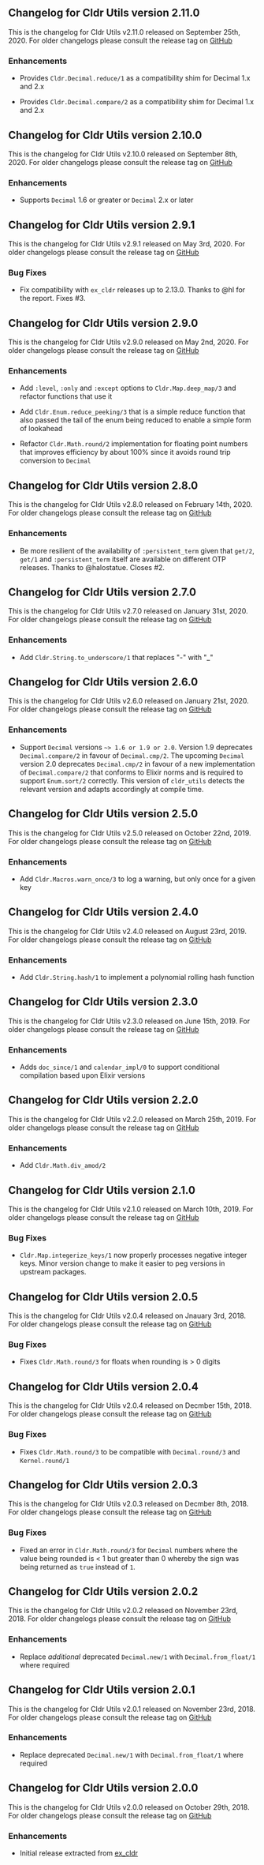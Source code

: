 ## Changelog for Cldr Utils version 2.11.0

This is the changelog for Cldr Utils v2.11.0 released on September 25th, 2020.  For older changelogs please consult the release tag on [GitHub](https://github.com/elixir-cldr/cldr_utils/tags)

### Enhancements

* Provides `Cldr.Decimal.reduce/1` as a compatibility shim for Decimal 1.x and 2.x

* Provides `Cldr.Decimal.compare/2` as a compatibility shim for Decimal 1.x and 2.x

## Changelog for Cldr Utils version 2.10.0

This is the changelog for Cldr Utils v2.10.0 released on September 8th, 2020.  For older changelogs please consult the release tag on [GitHub](https://github.com/elixir-cldr/cldr_utils/tags)

### Enhancements

* Supports `Decimal` 1.6 or greater or `Decimal` 2.x or later

## Changelog for Cldr Utils version 2.9.1

This is the changelog for Cldr Utils v2.9.1 released on May 3rd, 2020.  For older changelogs please consult the release tag on [GitHub](https://github.com/elixir-cldr/cldr_utils/tags)

### Bug Fixes

* Fix compatibility with `ex_cldr` releases up to 2.13.0.  Thanks to @hl for the report. Fixes #3.

## Changelog for Cldr Utils version 2.9.0

This is the changelog for Cldr Utils v2.9.0 released on May 2nd, 2020.  For older changelogs please consult the release tag on [GitHub](https://github.com/elixir-cldr/cldr_utils/tags)

### Enhancements

* Add `:level`, `:only` and `:except` options to `Cldr.Map.deep_map/3` and refactor functions that use it

* Add `Cldr.Enum.reduce_peeking/3` that is a simple reduce function that also passed the tail of the enum being reduced to enable a simple form of lookahead

* Refactor `Cldr.Math.round/2` implementation for floating point numbers that improves efficiency by about 100% since it avoids round trip conversion to `Decimal`

## Changelog for Cldr Utils version 2.8.0

This is the changelog for Cldr Utils v2.8.0 released on February 14th, 2020.  For older changelogs please consult the release tag on [GitHub](https://github.com/elixir-cldr/cldr_utils/tags)

### Enhancements

* Be more resilient of the availability of `:persistent_term` given that `get/2`, `get/1` and `:persistent_term` itself are available on different OTP releases. Thanks to @halostatue. Closes #2.

## Changelog for Cldr Utils version 2.7.0

This is the changelog for Cldr Utils v2.7.0 released on January 31st, 2020.  For older changelogs please consult the release tag on [GitHub](https://github.com/elixir-cldr/cldr_utils/tags)

### Enhancements

* Add `Cldr.String.to_underscore/1` that replaces "-" with "_"

## Changelog for Cldr Utils version 2.6.0

This is the changelog for Cldr Utils v2.6.0 released on January 21st, 2020.  For older changelogs please consult the release tag on [GitHub](https://github.com/elixir-cldr/cldr_utils/tags)

### Enhancements

* Support `Decimal` versions `~> 1.6 or 1.9 or 2.0`.  Version 1.9 deprecates `Decimal.compare/2` in favour of `Decimal.cmp/2`. The upcoming `Decimal` version 2.0 deprecates `Decimal.cmp/2` in favour of a new implementation of `Decimal.compare/2` that conforms to Elixir norms and is required to support `Enum.sort/2` correctly.  This version of `cldr_utils` detects the relevant version and adapts accordingly at compile time.

## Changelog for Cldr Utils version 2.5.0

This is the changelog for Cldr Utils v2.5.0 released on October 22nd, 2019.  For older changelogs please consult the release tag on [GitHub](https://github.com/elixir-cldr/cldr_utils/tags)

### Enhancements

* Add `Cldr.Macros.warn_once/3` to log a warning, but only once for a given key

## Changelog for Cldr Utils version 2.4.0

This is the changelog for Cldr Utils v2.4.0 released on August 23rd, 2019.  For older changelogs please consult the release tag on [GitHub](https://github.com/elixir-cldr/cldr_utils/tags)

### Enhancements

* Add `Cldr.String.hash/1` to implement a polynomial rolling hash function

## Changelog for Cldr Utils version 2.3.0

This is the changelog for Cldr Utils v2.3.0 released on June 15th, 2019.  For older changelogs please consult the release tag on [GitHub](https://github.com/elixir-cldr/cldr_utils/tags)

### Enhancements

* Adds `doc_since/1` and `calendar_impl/0` to support conditional compilation based upon Elixir versions

## Changelog for Cldr Utils version 2.2.0

This is the changelog for Cldr Utils v2.2.0 released on March 25th, 2019.  For older changelogs please consult the release tag on [GitHub](https://github.com/elixir-cldr/cldr_utils/tags)

### Enhancements

* Add `Cldr.Math.div_amod/2`

## Changelog for Cldr Utils version 2.1.0

This is the changelog for Cldr Utils v2.1.0 released on March 10th, 2019.  For older changelogs please consult the release tag on [GitHub](https://github.com/elixir-cldr/cldr_utils/tags)

### Bug Fixes

* `Cldr.Map.integerize_keys/1` now properly processes negative integer keys. Minor version change to make it easier to peg versions in upstream packages.

## Changelog for Cldr Utils version 2.0.5

This is the changelog for Cldr Utils v2.0.4 released on Jnauary 3rd, 2018.  For older changelogs please consult the release tag on [GitHub](https://github.com/elixir-cldr/cldr_utils/tags)

### Bug Fixes

* Fixes `Cldr.Math.round/3` for floats when rounding is > 0 digits

## Changelog for Cldr Utils version 2.0.4

This is the changelog for Cldr Utils v2.0.4 released on Decmber 15th, 2018.  For older changelogs please consult the release tag on [GitHub](https://github.com/elixir-cldr/cldr_utils/tags)

### Bug Fixes

* Fixes `Cldr.Math.round/3` to be compatible with `Decimal.round/3` and `Kernel.round/1`

## Changelog for Cldr Utils version 2.0.3

This is the changelog for Cldr Utils v2.0.3 released on Decmber 8th, 2018.  For older changelogs please consult the release tag on [GitHub](https://github.com/elixir-cldr/cldr_utils/tags)

### Bug Fixes

* Fixed an error in `Cldr.Math.round/3` for `Decimal` numbers where the value being rounded is < 1 but greater than 0 whereby the sign was being returned as `true` instead of `1`.

## Changelog for Cldr Utils version 2.0.2

This is the changelog for Cldr Utils v2.0.2 released on November 23rd, 2018.  For older changelogs please consult the release tag on [GitHub](https://github.com/elixir-cldr/cldr_utils/tags)

### Enhancements

* Replace *additional* deprecated `Decimal.new/1` with `Decimal.from_float/1` where required

## Changelog for Cldr Utils version 2.0.1

This is the changelog for Cldr Utils v2.0.1 released on November 23rd, 2018.  For older changelogs please consult the release tag on [GitHub](https://github.com/elixir-cldr/cldr_utils/tags)

### Enhancements

* Replace deprecated `Decimal.new/1` with `Decimal.from_float/1` where required

## Changelog for Cldr Utils version 2.0.0

This is the changelog for Cldr Utils v2.0.0 released on October 29th, 2018.  For older changelogs please consult the release tag on [GitHub](https://github.com/elixir-cldr/cldr_utils/tags)

### Enhancements

* Initial release extracted from [ex_cldr](https://hex.pm/packages/ex_cldr)